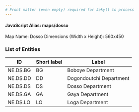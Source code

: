 ```yaml
---
# Front matter (even empty) required for Jekyll to process
---
```


#### JavaScript Alias: maps/dosso

Map Name: Dosso
Dimensions (Width x Height): 560x450

### List of Entities

| ID       | Short label | Label                   |
| -------- | ----------- | ----------------------- |
| NE.DS.BG | BG          | Boboye Department       |
| NE.DS.DD | DD          | Dogondoutchi Department |
| NE.DS.DS | DS          | Dosso Department        |
| NE.DS.GA | GA          | Gaya Department         |
| NE.DS.LO | LO          | Loga Department         |
